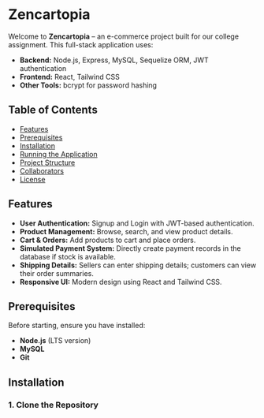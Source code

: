 # Zencartopia

Welcome to **Zencartopia** – an e-commerce project built for our college assignment. This full-stack application uses:

- **Backend:** Node.js, Express, MySQL, Sequelize ORM, JWT authentication
- **Frontend:** React, Tailwind CSS
- **Other Tools:** bcrypt for password hashing

## Table of Contents
- [Features](#features)
- [Prerequisites](#prerequisites)
- [Installation](#installation)
- [Running the Application](#running-the-application)
- [Project Structure](#project-structure)
- [Collaborators](#collaborators)
- [License](#license)

## Features
- **User Authentication:** Signup and Login with JWT-based authentication.
- **Product Management:** Browse, search, and view product details.
- **Cart & Orders:** Add products to cart and place orders.
- **Simulated Payment System:** Directly create payment records in the database if stock is available.
- **Shipping Details:** Sellers can enter shipping details; customers can view their order summaries.
- **Responsive UI:** Modern design using React and Tailwind CSS.

## Prerequisites
Before starting, ensure you have installed:
- **Node.js** (LTS version)
- **MySQL** 
- **Git**

## Installation

<!-- 1. Clone the Repository -->
### 1. Clone the Repository
